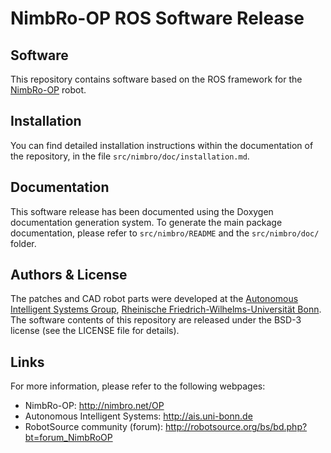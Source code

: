 NimbRo-OP ROS Software Release
==============================

Software
--------
This repository contains software based on the ROS framework for the [NimbRo-OP](http://nimbro.net/OP) robot.

Installation
------------
You can find detailed installation instructions within the documentation of the repository, in the file `src/nimbro/doc/installation.md`.

Documentation
-------------
This software release has been documented using the Doxygen documentation generation system. To generate
the main package documentation, please refer to `src/nimbro/README` and the `src/nimbro/doc/` folder.

Authors & License
-----------------
The patches and CAD robot parts were developed at the [Autonomous Intelligent Systems Group](http://ais.uni-bonn.de),
[Rheinische Friedrich-Wilhelms-Universität Bonn](http://www.uni-bonn.de). The software contents of this repository are released
under the BSD-3 license (see the LICENSE file for details).

Links
-----
For more information, please refer to the following webpages:

* NimbRo-OP: http://nimbro.net/OP
* Autonomous Intelligent Systems: http://ais.uni-bonn.de
* RobotSource community (forum): http://robotsource.org/bs/bd.php?bt=forum_NimbRoOP
